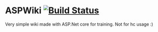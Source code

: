 # ASPWiki [![Build Status](https://travis-ci.org/Kasperki/ASPWiki.svg?branch=test)](https://travis-ci.org/Kasperki/ASPWiki)

Very simple wiki made with ASP.Net core for training. 
Not for hc usage :)
